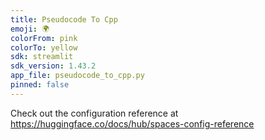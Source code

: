 ```yaml
---
title: Pseudocode To Cpp
emoji: 🌍
colorFrom: pink
colorTo: yellow
sdk: streamlit
sdk_version: 1.43.2
app_file: pseudocode_to_cpp.py
pinned: false
---
```


Check out the configuration reference at https://huggingface.co/docs/hub/spaces-config-reference
